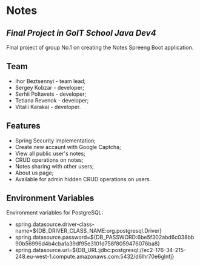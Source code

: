 # Notes
## _Final Project in GoIT School Java Dev4_


Final project of group No.1 on creating the Notes Spreeng Boot application.

## Team

- Ihor Beztsennyi - team lead;
- Sergey Kobzar - developer;
- Serhii Poltavets - developer;
- Tetiana Revenok - developer;
- Vitalii Karakai - developer.

## Features

- Spring Security implementation;
- Create new accaunt with Google Captcha;
- View all public user's notes;
- CRUD operations on notes;
- Notes sharing with other users;
- About us page;
- Available for admin hidden CRUD operations on users.


## Environment Variables

Environment variables for PostgreSQL:

- spring.datasource.driver-class-name=${DB_DRIVER_CLASS_NAME:org.postgresql.Driver}
- spring.datasource.password=${DB_PASSWORD:6be5f302abd6c038bb90b56996d4b4cba1a39df95e3101d758f8059476076ba8}
- spring.datasource.url=${DB_URL:jdbc:postgresql://ec2-176-34-215-248.eu-west-1.compute.amazonaws.com:5432/d6lhr70e6glnfj}
